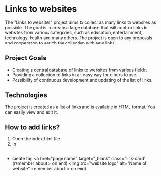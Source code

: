 # Links to websites

The "Links to websites" project aims to collect as many links to websites as possible. The goal is to create a large database that will contain links to websites from various categories, such as education, entertainment, technology, health and many others. The project is open to any proposals and cooperation to enrich the collection with new links.

## Project Goals

- Creating a central database of links to websites from various fields.
- Providing a collection of links in an easy way for others to use.
- Possibility of continuous development and updating of the list of links.

## Technologies

The project is created as a list of links and is available in HTML format. You can easily view and edit it.

## How to add links?

1. Open the index.html file
2. In <div class="container">:
 - create tag
 <a href="page name" target="_blank" class="link-card" (remember about > on end)
<img src="website logo" alt="Name of website" (remember about > on end)
</a>

